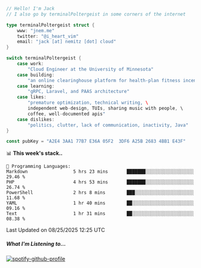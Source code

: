 ```go
// Hello! I'm Jack
// I also go by terminalPoltergeist in some corners of the internet

type terminalPoltergeist struct {
    www: "jnem.me"
    twitter: "@i_heart_vim"
    email: "jack [at] nemitz [dot] cloud"
}

switch terminalPoltergeist {
    case work:
        "Cloud Engineer at the University of Minnesota"
    case building:
        "an online clearinghouse platform for health-plan fitness incentive programs"
    case learning:
        "gRPC, Laravel, and PAAS architecture"
    case likes:
        "premature optimization, technical writing, \
        independent web-design, TUIs, sharing music with people, \
        coffee, well-documented apis"
    case dislikes:
        "politics, clutter, lack of communication, inactivity, Java"
}

const pubKey = "A2E4 3AA1 77B7 E36A 05F2  3DF6 A25B 2683 4BB1 E43F"
```

<!--START_SECTION:waka-->
📊 **This week's stack..** 

```text
💬 Programming Languages: 
Markdown                 5 hrs 23 mins       ███████░░░░░░░░░░░░░░░░░░   29.46 % 
PHP                      4 hrs 53 mins       ███████░░░░░░░░░░░░░░░░░░   26.74 % 
PowerShell               2 hrs 8 mins        ███░░░░░░░░░░░░░░░░░░░░░░   11.68 % 
YAML                     1 hr 40 mins        ██░░░░░░░░░░░░░░░░░░░░░░░   09.16 % 
Text                     1 hr 31 mins        ██░░░░░░░░░░░░░░░░░░░░░░░   08.38 % 
```


 Last Updated on 08/25/2025 12:25 UTC
<!--END_SECTION:waka-->

##### What I'm Listening to...

[![spotify-github-profile](https://jnem.me/listening-item?maxAge=2592000)](https://jnem.me/listening)
